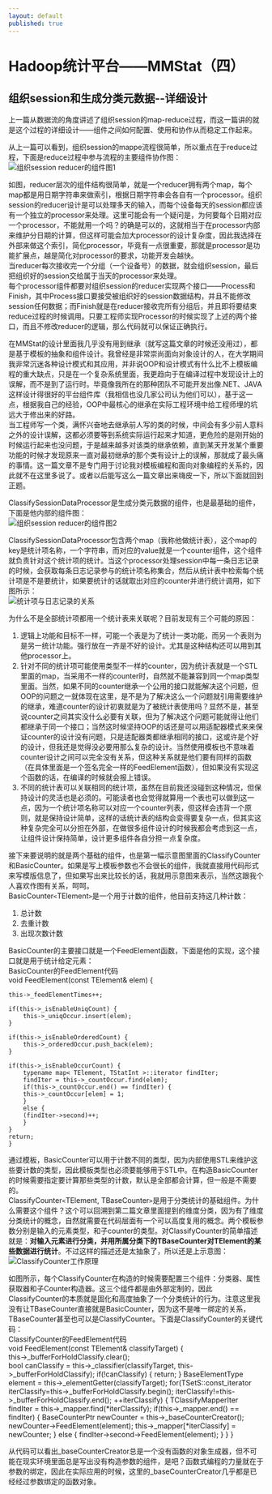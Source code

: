 ```yaml
---
layout: default
published: true
---
```


# Hadoop统计平台——MMStat（四）  

## 组织session和生成分类元数据--详细设计  
  
上一篇从数据流的角度讲述了组织session的map-reduce过程，而这一篇讲的就是这个过程的详细设计——组件之间如何配置、使用和协作从而稳定工作起来。  

从上一篇可以看到，组织session的mappe流程很简单，所以重点在于reduce过程，下面是reduce过程中参与流程的主要组件协作图：  
![组织session reducer的组件图1](/assets/component_session_reducer1.png)  
  
如图，reducer层次的组件结构很简单，就是一个reducer拥有两个map，每个map都是用日期字符串来做索引，根据日期字符串会各自有一个processor。组织session的reducer设计是可以处理多天的输入，而每个设备每天的session都应该有一个独立的processor来处理。这里可能会有一个疑问是，为何要每个日期对应一个processor，不能就用一个吗？的确是可以的，这就相当于在processor内部来维护分日期的计算，但这样可能会加大processor的设计复杂度，因此我选择在外部来做这个索引，简化processor，毕竟有一点很重要，那就是processor是功能扩展点，越是简化对processor的要求，功能开发会越快。  
当reducer每次接收完一个分组（一个设备号）的数据，就会组织session，最后把组织好的session交给属于当天的processor来处理。  
每个processor组件都要对组织session的reducer实现两个接口——Process和Finish，其中Process接口要接受被组织好的session数据结构，并且不能修改session任何数据；而Finish就是在reducer接收完所有分组后，并且即将要结束reduce过程的时候调用。只要工程师实现Processor的时候实现了上述的两个接口，而且不修改reducer的逻辑，那么代码就可以保证正确执行。  

在MMStat的设计里面我几乎没有用到继承（就写这篇文章的时候还没用过），都是基于模板的抽象和组件设计。我曾经是非常崇尚面向对象设计的人，在大学期间我非常沉迷各种设计模式和其应用，并非说OOP和设计模式有什么比不上模板编程的重大缺点，只是在一个复杂系统里面，我更趋向于在编译过程中发现设计上的误解，而不是到了运行时。毕竟像我所在的那种团队不可能开发出像.NET、JAVA这样设计得很好的平台组件库（我相信也没几家公司认为他们可以），基于这一点，根据我自己的经验，OOP中最核心的继承在实际工程环境中给工程师埋的坑远大于修出来的好路。  
当工程师写一个类，满怀兴奋地去继承前人写的类的时候，中间会有多少前人意料之外的设计误解，这都必须要等到系统实际运行起来才知道，更危险的是刚开始的时候运行起来也没问题，于是越来越多对该类的继承依赖，直到某天开发某个重要功能的时候才发现原来一直对最初继承的那个类有设计上的误解，那就成了最头痛的事情。这一篇文章不是专门用于讨论我对模板编程和面向对象编程的关系的，因此就不在这里多说了。或者以后能写这么一篇文章出来嗨皮一下，所以下面就回到正题。  
  
ClassifySessionDataProcessor是生成分类元数据的组件，也是最基础的组件，下面是他内部的组件图：  
![组织session reducer的组件图2](/assets/component_session_reducer2.png)   
  
ClassifySessionDataProcessor包含两个map（我称他做统计表），这个map的key是统计项名称，一个字符串，而对应的value就是一个counter组件，这个组件就负责针对这个统计项的统计。当这个processor处理session中每一条日志记录的时候，会获取每条日志记录参与的统计项名称集合，然后从统计表中检索每个统计项是不是要统计，如果要统计的话就取出对应的counter并进行统计调用，如下图所示：  
![统计项与日志记录的关系](/assets/stat_entry_log_record_relation.png)    
  
为什么不是全部统计项都用一个统计表来关联呢？目前发现有三个可能的原因：  
1.  逻辑上功能和目标不一样，可能一个表是为了统计一类功能，而另一个表则为是另一统计功能。强行放在一齐是不好的设计。尤其是这种结构还可以用到其他processor上。  
2.  针对不同的统计项可能使用类型不一样的counter，因为统计表就是一个STL里面的map，当采用不一样的counter时，自然就不能兼容到同一个map类型里面。当然，如果不同的counter继承一个公用的接口就能解决这个问题，但OOP的问题之一就体现在这里，是不是为了解决这么一个问题就引用需要维护的继承，难道counter的设计初衷就是为了被统计表使用吗？显然不是，甚至说counter之间其实没什么必要有关联，但为了解决这个问题可能就得让他们都继承于同一个接口；当然这时候坚持OOP的话还是可以用适配器模式来来保证counter的设计没有问题，只是适配器类都继承相同的接口，这或许是个好的设计，但我还是觉得没必要用那么复杂的设计。当然使用模板也不意味着counter设计之间可以完全没有关系，但这种关系就是他们要有同样的函数（在具体里面是一个签名完全一样的FeedElement函数），但如果没有实现这个函数的话，在编译的时候就会报上错误。  
3.  不同的统计表可以关联相同的统计项，虽然在目前我还没碰到这种情况，但保持设计的灵活也是必须的。可能读者也会觉得就算用一个表也可以做到这一点，因为一个统计项名称可以对应一个counter列表，但这样会违背一个原则，就是保持设计简单，这样的话统计表的结构会变得要复杂一点，但其实这种复杂完全可以分担在外部，在做很多组件设计的时候我都会考虑到这一点，让组件设计保持简单，设计更多组件各自分担一点复杂度。
  
接下来要说明的就是两个基础的组件，也是第一幅示意图里面的ClassifyCounter和BasicCounter。如果是写上模板参数也不会很长的组件，我就直接用代码形式来写模版信息了，但如果写出来比较长的话，我就用示意图来表示，当然这跟我个人喜欢作图有关系，呵呵。  
BasicCounter`<`TElement`>`是一个用于计数的组件，他目前支持这几种计数：  
1.  总计数  
2.  去重计数  
3.  出现次数计数
  
BasicCounter的主要接口就是一个FeedElement函数，下面是他的实现，这个接口就是用于统计给定元素：  
    BasicCounter的FeedElement代码  
    void FeedElement(const TElement& elem) {  
	
	this->_feedElementTimes++;
	
	if(this->_isEnableUniqCount) {
	    this->_uniqOccur.insert(elem);
	}
	
	if(this->_isEnableOrderedCount) {
	    this->_orderedOccur.push_back(elem);
	}
	
	if(this->_isEnableOccurCount) {
	    typename map< TElement, TStatInt >::iterator findIter;
	    findIter = this->_countOccur.find(elem);
	    if(this->_countOccur.end() == findIter) {
		this->_countOccur[elem] = 1;
	    }
	    else {
		(findIter->second)++;
	    }
	}
	return;
    }

通过模板，BasicCounter可以用于计数不同的类型，因为内部使用STL来维护这些要计数的类型，因此模板类型也必须要能够用于STL中。在构造BasicCounter的时候需要指定要计算那些类型的计数，默认是全部都会计算，但一般是不需要的。  
ClassifyCounter`<`TElement, TBaseCounter`>`是用于分类统计的基础组件。为什么需要这个组件？这个可以回溯到第二篇文章里面提到的维度分类，因为有了维度分类统计的概念，自然就需要在代码层面有一个可以高度复用的概念。两个模板参数分别是输入的元素类型，和子counter的类型。对ClassifyCounter的简单描述就是：**对输入元素进行分类，并用所属分类下的TBaseCounter对TElement的某些数据进行统计**。不过这样的描述还是太抽象了，所以还是上示意图：  
![ClassifyCounter工作原理](/assets/classify_counter_work.png)  
  
如图所示，每个ClassifyCounter在构造的时候需要配置三个组件：分类器、属性获取器和子Counter构造器。这三个组件都是由外部定制的，因此ClassifyCounter的本质就是固化和高度抽象了一个分类统计的行为。注意这里我没有让TBaseCounter直接就是BasicCounter，因为这不是唯一绑定的关系，TBaseCounter甚至也可以是ClassifyCounter。下面是ClassifyCounter的关键代码：  
    ClassifyCounter的FeedElement代码  
    void FeedElement(const TElement& classifyTarget) {  
	this->_bufferForHoldClassify.clear();  
	bool canClassify = this->_classifier(classifyTarget, this->_bufferForHoldClassify);
	if(!canClassify) {
	    return;
	}
	BaseElementType element = this->_elementGetter(classifyTarget);
	for(TSetS::const_iterator iterClassify=this->_bufferForHoldClassify.begin();
	    iterClassify!=this->_bufferForHoldClassify.end();
	    ++iterClassify) {
	    TClassifyMapperIter findIter = this->_mapper.find(*iterClassify);
	    if(this->_mapper.end() == findIter) {
		BaseCounterPtr newCounter = this->_baseCounterCreator();
		newCounter->FeedElement(element);
		this->_mapper[*iterClassify] = newCounter;
	    }
	    else {
		findIter->second->FeedElement(element);
	    }
	}
    }
  
从代码可以看出_baseCounterCreator总是一个没有函数的对象生成器，但不可能在现实环境里面总是写出没有构造参数的组件，是吧？函数式编程的力量就在于参数的绑定，因此在实际应用的时候，这里的_baseCounterCreator几乎都是已经经过参数绑定的函数对象。  

